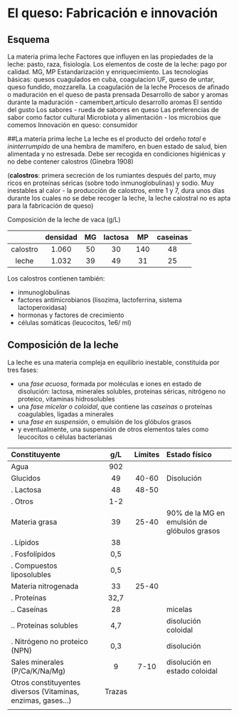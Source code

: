 El queso: Fabricación e innovación
===================================

Esquema
-------
La materia prima leche
Factores que influyen en las propiedades de la leche: pasto, raza, fisiología.
Los elementos de coste de la leche: pago por calidad. MG, MP
Estandarización y enriquecimiento.
Las tecnologías básicas: quesos cuagulados en cuba, coagulacion UF, queso de untar, queso fundido, mozzarella.
La coagulación de la leche
Procesos de afinado o maduración en el queso de pasta prensada
Desarrollo de sabor y aromas durante la maduración - camembert,artículo desarrollo aromas
El sentido del gusto
Los sabores - rueda de sabores en queso
Las preferencias de sabor como factor cultural
Microbiota y alimentación - los microbios que comemos
Innovación en queso: consumidor

##La materia prima leche
La leche es el producto del ordeño *total* e *ininterrumpido* de una hembra de mamífero, en buen estado de salud, bien alimentada y no estresada. Debe ser recogida en condiciones higiénicas y no debe contener calostros (Ginebra 1908)

(**calostros**: primera secreción de los rumiantes después del parto, muy ricos en proteínas séricas (sobre todo inmunoglobulinas) y sodio. Muy inestables al calor - la producción de calostros, entre 1 y 7, dura unos días durante los cuales no se debe recoger la leche, la leche calostral no es apta para la fabricación de queso)

Composición de la leche de vaca (g/L)

|          | densidad   | MG   | lactosa |  MP  | caseinas |
|:--------:|:----------:|:----:|:-------:|:----:|:--------:|
| calostro | 1.060      |   50 |    30   |  140 |  48      |
| leche    | 1.032      |   39 |    49   |  31  |   25     |


Los calostros contienen también:
* inmunoglobulinas
* factores antimicrobianos (lisozima, lactoferrina, sistema lactoperoxidasa)
* hormonas y factores de crecimiento
* células somáticas (leucocitos, 1e6/ ml)

## Composición de la leche
La leche es una materia compleja en equilibrio inestable, constituida por tres fases:
* una _fase acuosa_, formada por moléculas e iones en estado de disolución: lactosa, minerales solubles, proteínas séricas, nitrógeno no proteico, vitaminas hidrosolubles
* una _fase micelar o coloidal_, que contiene las _caseínas_ o proteínas coagulables, ligadas a minerales
* una _fase en suspensión_, o emulsión de los glóbulos grasos
* y eventualmente, una suspensión de otros elementos tales como leucocitos o células bacterianas

| Constituyente                 | g/L  | Límites   | Estado físico |
|:------------------------------|:----:|:---------:|:--------------|
| Agua                          |  902 |           |               |
| Glucidos                      |  49  |   40-60   | Disolución    |
| . Lactosa                     |  48  |   48-50   |               |
| . Otros                       |  1-2 |           |               |
| Materia grasa                 |  39  |   25-40   | 90% de la MG en emulsión de glóbulos grasos |
| . Lípidos                     |  38  |           | |
| . Fosfolípidos                |  0,5 |           ||
| . Compuestos liposolubles     |  0,5 |           |               |
| Materia nitrogenada           |  33  |   25-40   |               |
| . Proteínas                   |  32,7|           |               |
| .. Caseínas                   |  28  |           | micelas       |
| .. Proteínas solubles         |  4,7 |           | disolución coloidal |
| . Nitrógeno no proteico (NPN) |  0,3 |           | disolución    |
| Sales minerales (P/Ca/K/Na/Mg)|  9   |    7-10   | disolución en estado coloidal   |
| Otros constituyentes diversos (Vitaminas, enzimas, gases...)|Trazas|           |      |
| |      |           |               |

